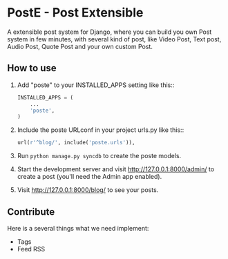 PostE - Post Extensible
=======================

A extensible post system for Django, where you can build you own Post 
system in few minutes, with several kind of post, like Video Post, Text post, 
Audio Post, Quote Post and your own custom Post.

How to use
----------

1. Add "poste" to your INSTALLED_APPS setting like this::

    ```Python
    INSTALLED_APPS = (
        ...
        'poste',
    )
    ```

2. Include the poste URLconf in your project urls.py like this::

    ```Python
    url(r'^blog/', include('poste.urls')),
    ```

3. Run `python manage.py syncdb` to create the poste models.

4. Start the development server and visit http://127.0.0.1:8000/admin/
   to create a post (you'll need the Admin app enabled).

5. Visit http://127.0.0.1:8000/blog/ to see your posts.


Contribute
----------

Here is a several things what we need implement:

- Tags
- Feed RSS